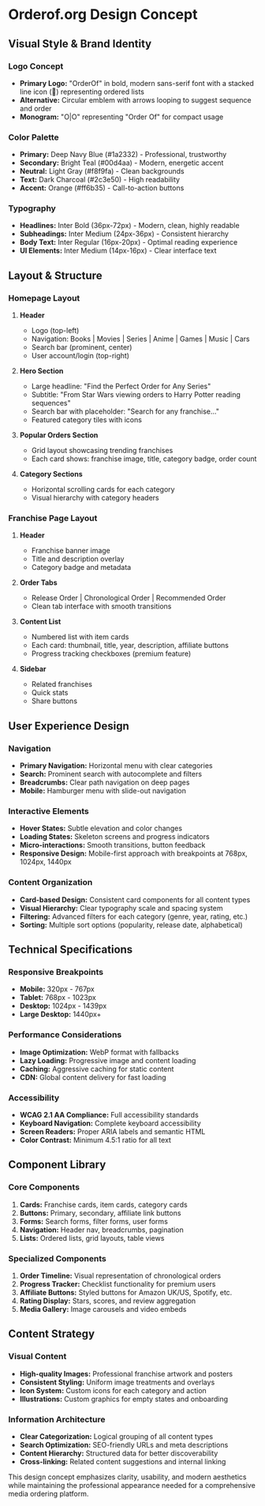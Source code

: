 # Orderof.org Design Concept

## Visual Style & Brand Identity

### Logo Concept
- **Primary Logo:** "OrderOf" in bold, modern sans-serif font with a stacked line icon (📑) representing ordered lists
- **Alternative:** Circular emblem with arrows looping to suggest sequence and order
- **Monogram:** "O|O" representing "Order Of" for compact usage

### Color Palette
- **Primary:** Deep Navy Blue (#1a2332) - Professional, trustworthy
- **Secondary:** Bright Teal (#00d4aa) - Modern, energetic accent
- **Neutral:** Light Gray (#f8f9fa) - Clean backgrounds
- **Text:** Dark Charcoal (#2c3e50) - High readability
- **Accent:** Orange (#ff6b35) - Call-to-action buttons

### Typography
- **Headlines:** Inter Bold (36px-72px) - Modern, clean, highly readable
- **Subheadings:** Inter Medium (24px-36px) - Consistent hierarchy
- **Body Text:** Inter Regular (16px-20px) - Optimal reading experience
- **UI Elements:** Inter Medium (14px-16px) - Clear interface text

## Layout & Structure

### Homepage Layout
1. **Header**
   - Logo (top-left)
   - Navigation: Books | Movies | Series | Anime | Games | Music | Cars
   - Search bar (prominent, center)
   - User account/login (top-right)

2. **Hero Section**
   - Large headline: "Find the Perfect Order for Any Series"
   - Subtitle: "From Star Wars viewing orders to Harry Potter reading sequences"
   - Search bar with placeholder: "Search for any franchise..."
   - Featured category tiles with icons

3. **Popular Orders Section**
   - Grid layout showcasing trending franchises
   - Each card shows: franchise image, title, category badge, order count

4. **Category Sections**
   - Horizontal scrolling cards for each category
   - Visual hierarchy with category headers

### Franchise Page Layout
1. **Header**
   - Franchise banner image
   - Title and description overlay
   - Category badge and metadata

2. **Order Tabs**
   - Release Order | Chronological Order | Recommended Order
   - Clean tab interface with smooth transitions

3. **Content List**
   - Numbered list with item cards
   - Each card: thumbnail, title, year, description, affiliate buttons
   - Progress tracking checkboxes (premium feature)

4. **Sidebar**
   - Related franchises
   - Quick stats
   - Share buttons

## User Experience Design

### Navigation
- **Primary Navigation:** Horizontal menu with clear categories
- **Search:** Prominent search with autocomplete and filters
- **Breadcrumbs:** Clear path navigation on deep pages
- **Mobile:** Hamburger menu with slide-out navigation

### Interactive Elements
- **Hover States:** Subtle elevation and color changes
- **Loading States:** Skeleton screens and progress indicators
- **Micro-interactions:** Smooth transitions, button feedback
- **Responsive Design:** Mobile-first approach with breakpoints at 768px, 1024px, 1440px

### Content Organization
- **Card-based Design:** Consistent card components for all content types
- **Visual Hierarchy:** Clear typography scale and spacing system
- **Filtering:** Advanced filters for each category (genre, year, rating, etc.)
- **Sorting:** Multiple sort options (popularity, release date, alphabetical)

## Technical Specifications

### Responsive Breakpoints
- **Mobile:** 320px - 767px
- **Tablet:** 768px - 1023px
- **Desktop:** 1024px - 1439px
- **Large Desktop:** 1440px+

### Performance Considerations
- **Image Optimization:** WebP format with fallbacks
- **Lazy Loading:** Progressive image and content loading
- **Caching:** Aggressive caching for static content
- **CDN:** Global content delivery for fast loading

### Accessibility
- **WCAG 2.1 AA Compliance:** Full accessibility standards
- **Keyboard Navigation:** Complete keyboard accessibility
- **Screen Readers:** Proper ARIA labels and semantic HTML
- **Color Contrast:** Minimum 4.5:1 ratio for all text

## Component Library

### Core Components
1. **Cards:** Franchise cards, item cards, category cards
2. **Buttons:** Primary, secondary, affiliate link buttons
3. **Forms:** Search forms, filter forms, user forms
4. **Navigation:** Header nav, breadcrumbs, pagination
5. **Lists:** Ordered lists, grid layouts, table views

### Specialized Components
1. **Order Timeline:** Visual representation of chronological orders
2. **Progress Tracker:** Checklist functionality for premium users
3. **Affiliate Buttons:** Styled buttons for Amazon UK/US, Spotify, etc.
4. **Rating Display:** Stars, scores, and review aggregation
5. **Media Gallery:** Image carousels and video embeds

## Content Strategy

### Visual Content
- **High-quality Images:** Professional franchise artwork and posters
- **Consistent Styling:** Uniform image treatments and overlays
- **Icon System:** Custom icons for each category and action
- **Illustrations:** Custom graphics for empty states and onboarding

### Information Architecture
- **Clear Categorization:** Logical grouping of all content types
- **Search Optimization:** SEO-friendly URLs and meta descriptions
- **Content Hierarchy:** Structured data for better discoverability
- **Cross-linking:** Related content suggestions and internal linking

This design concept emphasizes clarity, usability, and modern aesthetics while maintaining the professional appearance needed for a comprehensive media ordering platform.

